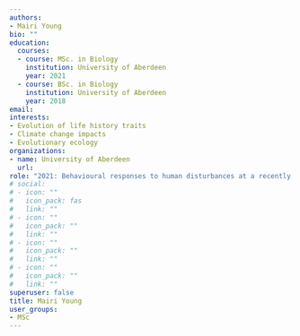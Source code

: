 ```yaml
---
authors:
- Mairi Young
bio: ""
education: 
  courses:
  - course: MSc. in Biology 
    institution: University of Aberdeen
    year: 2021
  - course: BSc. in Biology
    institution: University of Aberdeen
    year: 2018
email: 
interests:
- Evolution of life history traits
- Climate change impacts
- Evolutionary ecology
organizations:
- name: University of Aberdeen
  url: 
role: "2021: Behavioural responses to human disturbances at a recently established designated Atlantic grey seal (Halichoerus grypus) haulout site"
# social:
# - icon: ""
#   icon_pack: fas
#   link: ""
# - icon: ""
#   icon_pack: ""
#   link: ""
# - icon: ""
#   icon_pack: ""
#   link: ""
# - icon: ""
#   icon_pack: ""
#   link: ""
superuser: false
title: Mairi Young
user_groups:
- MSc
---
```

​


